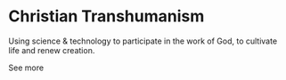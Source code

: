 # Christian Transhumanism

Using science & technology to participate in the work of God, to cultivate life and renew creation.

See more

